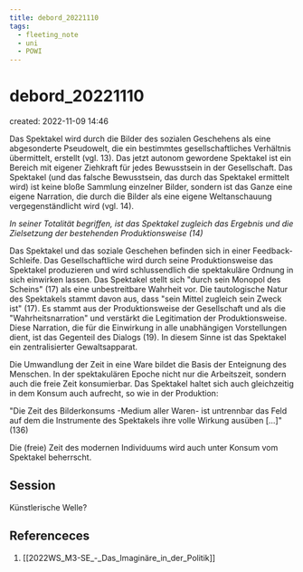 ```yaml
---
title: debord_20221110
tags:
  - fleeting_note
  - uni
  - POWI
---
```


# debord_20221110
created: 2022-11-09 14:46


Das Spektakel wird durch die Bilder des sozialen Geschehens als eine abgesonderte Pseudowelt, die ein bestimmtes gesellschaftliches Verhältnis übermittelt, erstellt (vgl. 13). Das jetzt autonom gewordene Spektakel ist ein Bereich mit eigener Ziehkraft für jedes Bewusstsein in der Gesellschaft. Das Spektakel (und das falsche Bewusstsein, das durch das Spektakel ermittelt wird) ist keine bloße Sammlung einzelner Bilder, sondern ist das Ganze eine eigene Narration, die durch die Bilder als eine eigene Weltanschauung vergegenständlicht wird (vgl. 14). 

*In seiner Totalität begriffen, ist das Spektakel zugleich das Ergebnis und die Zielsetzung der bestehenden Produktionsweise (14)*

Das Spektakel und das soziale Geschehen befinden sich in einer Feedback-Schleife. Das Gesellschaftliche wird durch seine Produktionsweise das Spektakel produzieren und wird schlussendlich die spektakuläre Ordnung in sich einwirken lassen. Das Spektakel stellt sich "durch sein Monopol des Scheins" (17) als eine unbestreitbare Wahrheit vor.  Die tautologische Natur des Spektakels stammt davon aus, dass "sein Mittel zugleich sein Zweck ist" (17). Es stammt aus der Produktionsweise der Gesellschaft und als die "Wahrheitsnarration" und verstärkt die Legitimation der Produktionsweise. Diese Narration, die für die Einwirkung in alle unabhängigen Vorstellungen dient, ist das Gegenteil des Dialogs (19). In diesem Sinne ist das Spektakel ein zentralisierter Gewaltsapparat.

Die Umwandlung der Zeit in eine Ware bildet die Basis der Enteignung des Menschen. In der spektakulären Epoche nicht nur die Arbeitszeit, sondern auch die freie Zeit konsumierbar. Das Spektakel haltet sich auch gleichzeitig in dem Konsum auch aufrecht, so wie in der Produktion:

"Die Zeit des Bilderkonsums -Medium aller Waren- ist untrennbar das Feld auf dem die Instrumente des Spektakels ihre volle Wirkung ausüben [...]" (136)

Die (freie) Zeit des modernen Individuums wird auch unter Konsum vom Spektakel beherrscht. 

## Session

Künstlerische Welle?




## Referenceces
1. [[2022WS_M3-SE_-_Das_Imaginäre_in_der_Politik]]